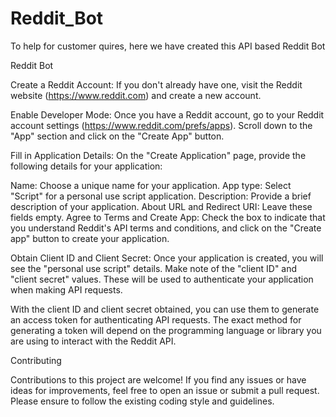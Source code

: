 # Reddit_Bot
To help for customer quires, here we have created this API based Reddit Bot

Reddit Bot 

Create a Reddit Account: If you don't already have one, visit the Reddit website (https://www.reddit.com) and create a new account.

Enable Developer Mode: Once you have a Reddit account, go to your Reddit account settings (https://www.reddit.com/prefs/apps). Scroll down to the "App" section and click on the "Create App" button.

Fill in Application Details: On the "Create Application" page, provide the following details for your application:

Name: Choose a unique name for your application.
App type: Select "Script" for a personal use script application.
Description: Provide a brief description of your application.
About URL and Redirect URI: Leave these fields empty.
Agree to Terms and Create App: Check the box to indicate that you understand Reddit's API terms and conditions, and click on the "Create app" button to create your application.

Obtain Client ID and Client Secret: Once your application is created, you will see the "personal use script" details. Make note of the "client ID" and "client secret" values. These will be used to authenticate your application when making API requests.

With the client ID and client secret obtained, you can use them to generate an access token for authenticating API requests. The exact method for generating a token will depend on the programming language or library you are using to interact with the Reddit API.


Contributing

Contributions to this project are welcome! If you find any issues or have ideas for improvements, feel free to open an issue or submit a pull request. Please ensure to follow the existing coding style and guidelines.


